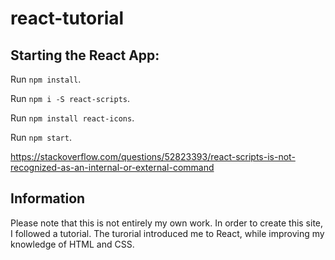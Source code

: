 # react-tutorial

## Starting the React App:
Run `npm install`.

Run `npm i -S react-scripts`.

Run `npm install react-icons`.

Run `npm start`.

https://stackoverflow.com/questions/52823393/react-scripts-is-not-recognized-as-an-internal-or-external-command

## Information
Please note that this is not entirely my own work. In order to create this site, I followed a tutorial. The turorial introduced me to React, while improving my knowledge of HTML and CSS.